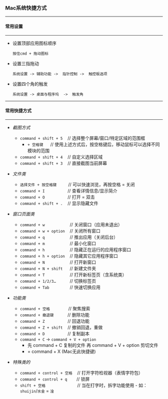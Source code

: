 ### Mac系统快捷方式

------
#### **常用设置**
------

- 设置顶部应用图标顺序
    ```
    按住cmd + 拖动图标
    ```

- 设置三指拖动
    ```
    系统设置 -> 辅助功能 ->  指针控制 ->  触控板选项
    ```

- 设置四个角的触发
    ```
    系统设置 -> 桌面与程序坞  ->  触发角
    ```

------
#### **常用快捷方式**
------

- *截图方式*
	- `command + shift + 5`  &nbsp;&nbsp; // 选择整个屏幕/窗口/特定区域的范围框
		- `+ 空格键 `  &nbsp;&nbsp; // 使用上述方式后，按空格键后，移动鼠标可以选择不同模块的范围
   	- `command + shift + 4`  &nbsp;&nbsp; // 自定义选择区域
	- `command + shift + 3`	 &nbsp;&nbsp; // 直接截图当前屏幕

- *文件类*
  	- `选择文件 + 按空格键   `  &nbsp;&nbsp; // 可以快速浏览，再按空格 = 关闭
  	- `command + I        `  &nbsp;&nbsp; // 查看详情信息/显示简介
  	- `command + O        `  &nbsp;&nbsp; // 打开 = 双击
  	- `command + shift + .`  &nbsp;&nbsp; // 显示隐藏文件

- *窗口页面类*
  	- `command + w         `  &nbsp;&nbsp; // 关闭窗口（应用未退出）
  	- `command + w + option`  &nbsp;&nbsp; // 关闭所有窗口
  	- `command + q         `  &nbsp;&nbsp; // 推出应用（关闭后台）
  	- `command + m         `  &nbsp;&nbsp; // 最小化窗口
  	- `command + h         `  &nbsp;&nbsp; // 隐藏正在运行的应用程序窗口
  	- `command + h + option`  &nbsp;&nbsp; // 隐藏其它应用程序窗口
  	- `command + N         `  &nbsp;&nbsp; // 打开新窗口
  	- `command + N + shift `  &nbsp;&nbsp; // 新建文件夹
  	- `command + T         `  &nbsp;&nbsp; // 打开新标签页（含系统类）
  	- `command + 1/2/3…    `  &nbsp;&nbsp; // 切换标签页
  	- `command + Tab       `  &nbsp;&nbsp; // 快速切换应用

- *功能类*
  	- `command + 空格      `  &nbsp;&nbsp; // 聚焦搜索
  	- `command + 撤退键    `  &nbsp;&nbsp; // 删除功能
  	- `command + Z        `  &nbsp;&nbsp; // 回退功能
  	- `command + Z + shift`  &nbsp;&nbsp; // 撤销回退，重做
  	- `command + D        `  &nbsp;&nbsp; // 复制副本
  	- `command + C` -> `command + V + option`  &nbsp;&nbsp;
  	  	- 先 command + C 复制的文件 再 command + V + option 剪切文件
  	  	- = command + X (Mac无此快捷键)

- *特殊类的*
	- `command + control + 空格`  &nbsp;&nbsp; // 打开字符检视器（表情字符包）
	- `command + control + q  `  &nbsp;&nbsp; // 锁屏
	- `shift + 空格            `  &nbsp;&nbsp; // 当在打字时，拆字功能使用 - 如：`shuijin`/`水金` = `淦`
